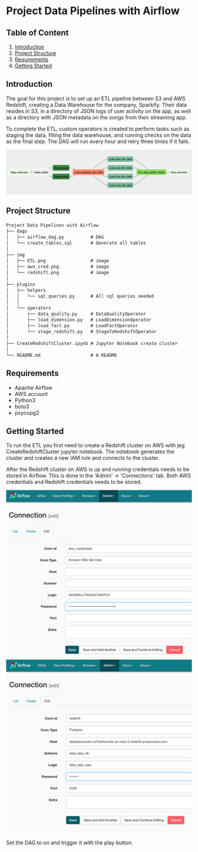
# Project Data Pipelines with Airflow


## Table of Content
1. [Introduction](#Introduction)
2. [Project Structure](#Project_Structure)
3. [Requirements](#Requirements)
4. [Getting Started](Getting_Started)

## Introduction
The goal for this project is to set up an ETL pipeline between
S3 and AWS Redshift, creating a Data Warehouse for the company, Sparkify. Their data resides in S3, in a directory of JSON logs of user activity on the app, as well as a directory with JSON metadata on the songs from their streaming app.

To complete the ETL, custom operators is created to perform tasks such as staging the data, filling the data warehouse, and running checks on the data as the final step. The DAG will run every hour and retry three times if it fails.

![Dag in Airflow](img/ETL.png)


## Project Structure

```
Project Data Pipelines with Airflow
├── dags
│   ├── airflow_dag.py			# DAG
│   └── create_tables.sql		# Generate all tables
│
├── img
│   ├── ETL.png					# image
│   ├── aws_cred.png			# image
│   └── redshift.png			# image
│
├── plugins            
│   ├── helpers
│   │   └── sql_queries.py		# All sql queries needed
│   │
│   └── operators
│       ├── data_quality.py		# DataQualityOperator
│       ├── load_dimension.py	# LoadDimensionOperator
│       ├── load_fact.py		# LoadFactOperator
│       └── stage_redshift.py	# StageToRedshiftOperator
│
├── CreateRedshiftCluster.ipynb	# Jupyter Notebook create cluster
│
└── README.md					# A README
```

## Requirements
* Apache Airflow
* AWS account
* Python3
* boto3
* psycopg2


## Getting Started
To run the ETL you first need to create a Redshift cluster on AWS with jeg CreateRedshiftCluster jupyter notebook. The notebook generates the cluster and creates a new IAM role and connects to the cluster.

After the Redshift cluster on AWS is up and running credentials needs to be stored in Airflow. This is done in the 'Admin' -> 'Connections' tab. Both AWS credentials and Redshift credentials needs to be stored.

![aws_cred](img/aws_cred.png)
![aws_cred](img/redshift.png)


Set the DAG to on and trigger it with the play button.
